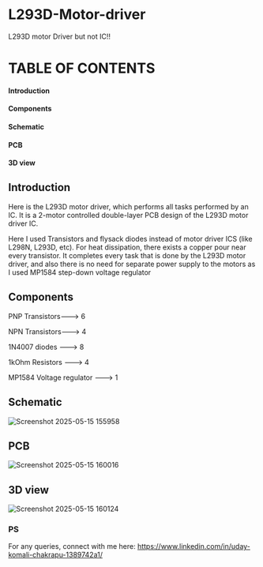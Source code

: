# L293D-Motor-driver
L293D motor Driver but not IC!!
# TABLE OF CONTENTS
#### Introduction

#### Components

#### Schematic

#### PCB

#### 3D view

## Introduction
Here is the L293D motor driver, which performs all tasks performed by an IC. It is a 2-motor controlled double-layer PCB design of the L293D motor driver IC. 

Here I used Transistors and flysack diodes instead of motor driver ICS (like L298N, L293D, etc). For heat dissipation, there exists a copper pour near every transistor. It completes every task that is done by the L293D motor driver, and also there is no need for separate power supply to the motors as I used MP1584 step-down voltage regulator

## Components

PNP Transistors---> 6

NPN Transistors---> 4

1N4007 diodes ---> 8

1kOhm Resistors ---> 4

MP1584 Voltage regulator ---> 1

## Schematic
![Screenshot 2025-05-15 155958](https://github.com/user-attachments/assets/ff348d03-9d48-4319-a151-e9a2793fbd46)

## PCB
![Screenshot 2025-05-15 160016](https://github.com/user-attachments/assets/e6188bee-8038-456a-bb63-74249b822373)

## 3D view
![Screenshot 2025-05-15 160124](https://github.com/user-attachments/assets/1a63d66d-2464-4bbc-a8ef-b20c15de2524)

### PS
For any queries, connect with me here:
https://www.linkedin.com/in/uday-komali-chakrapu-1389742a1/
